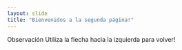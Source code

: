```yaml
---
layout: slide
title: "Bienvenidos a la segunda página!"
---
```

Observación
Utiliza la flecha hacia la izquierda para volver!
